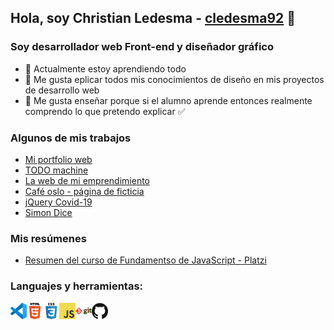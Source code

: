 ## Hola, soy Christian Ledesma - [cledesma92][website] 👋

### Soy desarrollador web Front-end y diseñador gráfico
- 🌱 Actualmente estoy aprendiendo todo
- 🎨 Me gusta eplicar todos mis conocimientos de diseño en mis proyectos de desarrollo web
- 🧠 Me gusta enseñar porque si el alumno aprende entonces realmente comprendo lo que pretendo explicar ✅

### Algunos de mis trabajos
- [Mi portfolio web][website]
- [TODO machine][TODO]
- [La web de mi emprendimiento][cvconestilo]
- [Café oslo - página de ficticia][oslo]
- [jQuery Covid-19][CovidARG]
- [Simon Dice][SimonSays] 

### Mis resúmenes
- [Resumen del curso de Fundamentso de JavaScript - Platzi][Fundamentso de JavaScript - Platzi]


### Languajes y herramientas:

<img align="left" alt="Visual Studio Code" width="26px" src="https://raw.githubusercontent.com/github/explore/80688e429a7d4ef2fca1e82350fe8e3517d3494d/topics/visual-studio-code/visual-studio-code.png" />
<img align="left" alt="HTML5" width="26px" src="https://raw.githubusercontent.com/github/explore/80688e429a7d4ef2fca1e82350fe8e3517d3494d/topics/html/html.png" />
<img align="left" alt="CSS3" width="26px" src="https://raw.githubusercontent.com/github/explore/80688e429a7d4ef2fca1e82350fe8e3517d3494d/topics/css/css.png" />
<img align="left" alt="JavaScript" width="26px" src="https://raw.githubusercontent.com/github/explore/80688e429a7d4ef2fca1e82350fe8e3517d3494d/topics/javascript/javascript.png" />
<img align="left" alt="Git" width="26px" src="https://raw.githubusercontent.com/github/explore/80688e429a7d4ef2fca1e82350fe8e3517d3494d/topics/git/git.png" />
<img align="left" alt="GitHub" width="26px" src="https://raw.githubusercontent.com/github/explore/78df643247d429f6cc873026c0622819ad797942/topics/github/github.png" />
<br />

[website]: https://cledesma92.github.io/portfolio/
[TODO]: https://cledesma92.github.io/todomachine/
[youtube]: https://www.youtube.com/channel/UCwC0dGRBoKdQYqANnqYOhGA 
[linkedin]: https://www.linkedin.com/in/cledesma92/
[instagram]: https://instagram.com/cvconestilo
[cvconestilo]: https://cvconestilo.netlify.app/
[oslo]: https://cafeoslo.netlify.app/
[CovidARG]: https://covidarg.netlify.app/
[SimonSays]: https://juegodesimondice.netlify.app/
[Fundamentso de JavaScript - Platzi]: https://github.com/cledesma92/resumen-de-curso-de-fundamentos-de-JavaScript/blob/main/Fundamentos%20de%20JavaScript.md
